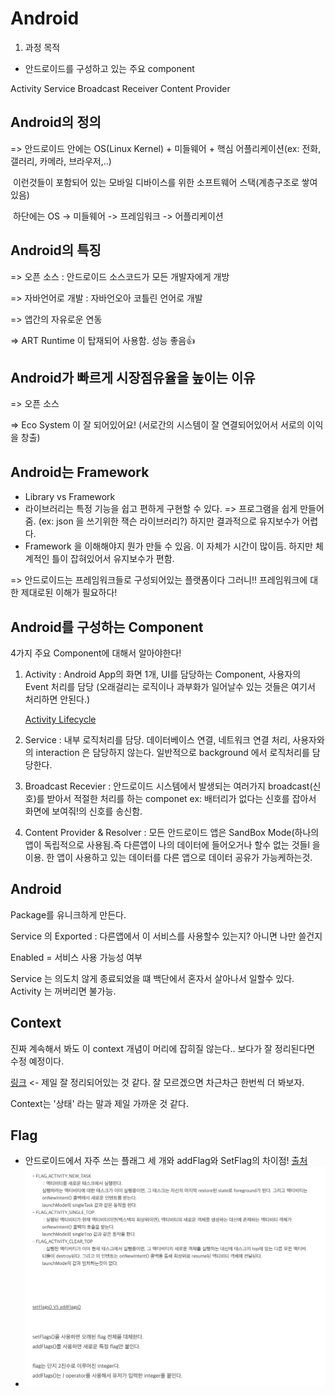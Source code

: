 # Android



1. 과정 목적

- 안드로이드를 구성하고 있는 주요 component

Activity Service Broadcast Receiver Content Provider



## Android의 정의

=> 안드로이드 안에는 OS(Linux Kernel) + 미들웨어 + 핵심 어플리케이션(ex: 전화, 갤러리, 카메라, 브라우저,..)

​     이런것들이 포함되어 있는 모바일 디바이스를 위한 소프트웨어 스택(계층구조로 쌓여있음) 

​	 하단에는 OS -> 미들웨어 -> 프레임워크 -> 어플리케이션



## Android의 특징

=> 오픈 소스 : 안드로이드 소스코드가 모든 개발자에게 개방

=> 자바언어로 개발 : 자바언오아 코틀린 언어로 개발

=> 앱간의 자유로운 연동

=> ART Runtime 이 탑재되어 사용함. 성능 좋음:+1:





## Android가 빠르게 시장점유율을 높이는 이유

=> 오픈 소스

=> Eco System 이 잘 되어있어요! (서로간의 시스템이 잘 연결되어있어서  서로의 이익을 창출)





## Android는 Framework

- Library vs Framework
- 라이브러리는 특정 기능을 쉽고 편하게 구현할 수 있다.  => 프로그램을 쉽게 만들어줌. (ex: json 을 쓰기위한 잭슨 라이브러리?) 하지만 결과적으로 유지보수가 어렵다.
- Framework 을 이해해야지 뭔가 만들 수 있음. 이 자체가 시간이 많이듬. 하지만 체계적인 틀이 잡혀있어서 유지보수가 편함. 

=> 안드로이드는 프레임워크들로 구성되어있는 플랫폼이다 그러니!! 프레임워크에 대한 제대로된 이해가 필요하다!



## Android를 구성하는 Component

4가지 주요 Component에 대해서 알아야한다!

1. Activity : Android App의 화면 1개, UI를 담당하는 Component, 사용자의 Event 처리를 담당 (오래걸리는 로직이나 과부화가 일어날수 있는 것들은 여기서 처리하면 안된다.)

   [Activity Lifecycle](https://starryz.tistory.com/2?category=853011)

   

2. Service : 내부 로직처리를 담당. 데이터베이스 연결, 네트워크 연결 처리, 사용자와의 interaction 은 담당하지 않는다. 일반적으로 background 에서 로직처리를 담당한다.

3. Broadcast Recevier : 안드로이드 시스템에서 발생되는 여러가지 broadcast(신호)를 받아서 적절한 처리를 하는 componet ex: 배터리가 없다는 신호를 잡아서 화면에 보여줘!의 신호를 송신함.

4. Content Provider & Resolver : 모든 안드로이드 앱은 SandBox Mode(하나의 앱이 독립적으로 사용됨.즉 다른앱이 나의 데이터에 들어오거나 할수 없는 것들l 을 이용. 한 앱이 사용하고 있는 데이터를 다른 앱으로 데이터 공유가 가능케하는것. 



## Android

Package를 유니크하게 만든다.





Service 의 Exported : 다른앱에서 이 서비스를 사용할수 있는지? 아니면 나만 쓸건지

Enabled = 서비스 사용 가능성 여부



Service 는 의도치 않게 종료되었을 떄 백단에서 혼자서 살아나서 일할수 있다. Activity 는 꺼버리면 불가능.

## Context

진짜 계속해서 봐도 이 context 개념이 머리에 잡히질 않는다.. 보다가 잘 정리된다면 수정 예정이다. 

[링크](https://starryz.tistory.com/4?category=853011) <- 제일 잘 정리되어있는 것 같다. 잘 모르겠으면 차근차근 한번씩 더 봐보자.

Context는 '상태' 라는 말과 제일 가까운 것 같다.





## Flag
- 안드로이드에서 자주 쓰는 플래그 세 개와 addFlag와 SetFlag의 차이점! [출처](https://stickyny.tistory.com/109)
- ![android_flag](images/android_flag.png)



